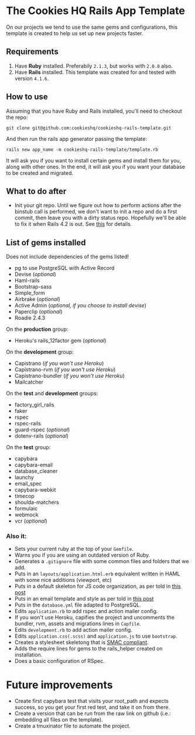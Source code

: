 The Cookies HQ Rails App Template
=================================

On our projects we tend to use the same gems and configurations, this template is created to help us set up new projects faster.

Requirements
------------

1. Have **Ruby** installed. Preferabily `2.1.3`, but works with `2.0.0` also.
2. Have **Rails** installed. This template was created for and tested with version `4.1.6`.

How to use
----------

Assuming that you have Ruby and Rails installed, you'll need to checkout the repo:

```
git clone git@github.com:cookieshq/cookieshq-rails-template.git
```

And then run the rails app generator passing the template:

```
rails new app_name -m cookieshq-rails-template/template.rb
```

It will ask you if you want to install certain gems and install them for you, along with other ones. In the end, it will ask you if you want your database to be created and migrated.

What to do after
----------------

* Init your git repo. Until we figure out how to perform actions after the binstub call is performed, we don't want to init a repo and do a first commit, then leave you with a dirty status repo. Hopefully we'll be able to fix it when Rails 4.2 is out. See [this](https://github.com/rails/rails/issues/16292) for details.


List of gems installed
----------------------

Does not include dependencies of the gems listed!

* pg to use PostgreSQL with Active Record
* Devise (*optional*)
* Haml-rails
* Bootstrap-sass
* Simple_form
* Airbrake (*optional*)
* Active Admin (*optional, if you choose to install devise*)
* Paperclip (*optional*)
* Roadie 2.4.3

On the **production** group:
* Heroku's rails_12factor gem (*optional*)

On the **development** group:
* Capistrano (*if you won't use Heroku*)
* Capistrano-rvm (*if you won't use Heroku*)
* Capistrano-bundler (*if you won't use Heroku*)
* Mailcatcher

On the **test** and **development** groups:
* factory_girl_rails
* faker
* rspec
* rspec-rails
* guard-rspec (*optional*)
* dotenv-rails (*optional*)

On the **test** group:
* capybara
* capybara-email
* database_cleaner
* launchy
* email_spec
* capybara-webkit
* timecop
* shoulda-matchers
* formulaic
* webmock
* vcr (*optional*)

### Also it:

* Sets your current ruby at the top of your `Gemfile`.
* Warns you if you are using an outdated version of Ruby.
* Generates a `.gitignore` file with some common files and folders that we add.
* Puts in an `layouts/application.html.erb` equivalent written in HAML with some nice additions (viewport, etc)
* Puts in a default skeleton for JS code organization, as per told in [this post](http://cookieshq.co.uk/posts/write-maintainable-javascript-in-rails/)
* Puts in an email template and style as per told in [this post](http://cookieshq.co.uk/posts/how-to-style-emails-with-rails-and-roadie/)
* Puts in the `database.yml` file adapted to PostgreSQL.
* Edits `application.rb` to add rspec and action mailer config.
* If you won't use Heroku, capifies the project and uncomments the bundler, rvm, assets and migrations lines in `Capfile`.
* Edits `development.rb` to add action mailer config.
* Edits `application.css(.scss)` and `application.js` to use `bootstrap`.
* Creates a stylesheet skeletong that is [SMAC compliant](https://smacss.com/book/categorizing).
* Adds the require lines for gems to the rails_helper created on installation.
* Does a basic configuration of RSpec.


Future improvements
====================

* Create first capybara test that visits your root_path and expects success, so you get your first red test, and take it on from there.
* Create a version that can be run from the raw link on github (i.e.: embedding all files on the template).
* Create a tmuxinator file to automate the project.
